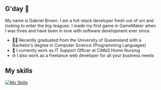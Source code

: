 ## G'day 👋

<!--
**gbrown-n/gbrown-n** is a ✨ _special_ ✨ repository because its `README.md` (this file) appears on your GitHub profile.

Here are some ideas to get you started:

- 🔭 I’m currently working on ...
- 🌱 I’m currently learning ...
- 👯 I’m looking to collaborate on ...
- 🤔 I’m looking for help with ...
- 💬 Ask me about ...
- 📫 How to reach me: ...
- 😄 Pronouns: ...
- ⚡ Fun fact: ...
-->
My name is Gabriel Brown. I am a full-stack developer fresh out of uni and looking to enter the big-leagues. 
I made my first game in GameMaker when I was three and have been in love with software development ever since. 

- 👨‍🎓 Recently graduated from the University of Queensland with a Bachelor’s degree in Computer Science (Programming Languages)
- 💼 I currently work as IT Support Officer at CiMaS Home Nursing
- 🌐 I also work as a freelance web developer for all your business needs

## My skills
[![My Skills](https://skillicons.dev/icons?i=js,html,css,c,cs,cpp,py,haskell,react,godot)](https://skillicons.dev)

